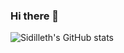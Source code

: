 ### Hi there 👋

![Sidilleth's GitHub stats](https://github-readme-stats.vercel.app/api?username=sidilleth&show_icons=true&theme=radical&count_private=true)

